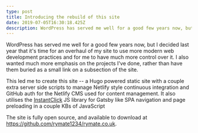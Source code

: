 ```yaml
---
type: post
title: Introducing the rebuild of this site
date: 2019-07-05T16:30:18.425Z
description: WordPress has served me well for a good few years now, but I decided last year that it's time for an overhaul
---
```

WordPress has served me well for a good few years now, but I decided last year that it's time for an overhaul of my site to use more modern web development practices and for me to have much more control over it. I also wanted much more emphasis on the projects I've done, rather than have them buried as a small link on a subsection of the site.

This led me to create this site -- a Hugo powered static site with a couple extra server side scripts to manage Netlify style continuous integration and GitHub auth for the Netlify CMS used for content management. It also utilises the [InstantClick](http://instantclick.io/) JS library for Gatsby like SPA navigation and page preloading in a couple KBs of JavaScript

The site is fully open source, and available to download at  <https://github.com/rymate1234/rymate.co.uk>.

